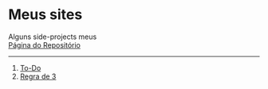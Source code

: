 # Meus sites

Alguns side-projects meus  
[Página do Repositório](https://vitorkoch.github.io/my-sites/)

---

1. [To-Do](https://vitorkoch.github.io/my-sites/to-do/)
2. [Regra de 3](https://vitorkoch.github.io/my-sites/rule-of-3/)
